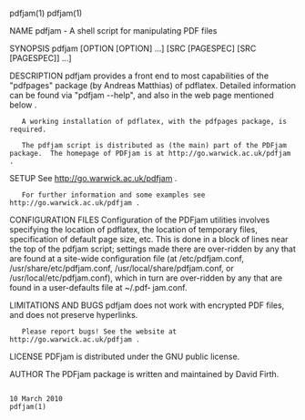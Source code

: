 pdfjam(1)                                                                                                                                                                       pdfjam(1)

NAME
       pdfjam - A shell script for manipulating PDF files

SYNOPSIS
       pdfjam [OPTION [OPTION] ...] [SRC [PAGESPEC] [SRC [PAGESPEC]] ...]

DESCRIPTION
       pdfjam  provides a front end to most capabilities of the "pdfpages" package (by Andreas Matthias) of pdflatex.  Detailed information can be found via "pdfjam --help", and also in
       the web page mentioned below .

       A working installation of pdflatex, with the pdfpages package, is required.

       The pdfjam script is distributed as (the main) part of the PDFjam package.  The homepage of PDFjam is at http://go.warwick.ac.uk/pdfjam .

SETUP
       See http://go.warwick.ac.uk/pdfjam .

       For further information and some examples see http://go.warwick.ac.uk/pdfjam .

CONFIGURATION FILES
       Configuration of the PDFjam utilities involves specifying the location of pdflatex, the location of temporary files, specification of default page size, etc.  This is done  in  a
       block  of  lines  near  the  top  of  the  pdfjam  script;  settings  made  there  are  over-ridden  by any that are found at a site-wide configuration file (at /etc/pdfjam.conf,
       /usr/share/etc/pdfjam.conf, /usr/local/share/pdfjam.conf, or /usr/local/etc/pdfjam.conf), which in turn are over-ridden by any that are found in a user-defaults file  at  ~/.pdf‐
       jam.conf.

LIMITATIONS AND BUGS
       pdfjam does not work with encrypted PDF files, and does not preserve hyperlinks.

       Please report bugs! See the website at http://go.warwick.ac.uk/pdfjam .

LICENSE
       PDFjam is distributed under the GNU public license.

AUTHOR
       The PDFjam package is written and maintained by David Firth.

                                                                                      10 March 2010                                                                             pdfjam(1)
